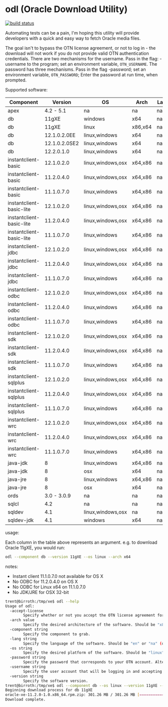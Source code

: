 # odl (Oracle Download Utility)

[![build status](https://travis-ci.org/tschf/odl.svg?branch=master)](https://travis-ci.org/tschf/odl)

Automating tests can be a pain, I'm hoping this utility will provide developers with a quick and easy way to fetch Oracle media files.

The goal isn't to bypass the OTN license agreement, or not to log in - the download will not work if you do not provide valid OTN authentication credentials. There are two mechanisms for the username. Pass in the flag: -username <username> to the program; set an environment variable, `OTN_USERNAME`. The password has three mechanisms. Pass in the flag -password; set an environment variable, `OTN_PASSWORD`; Enter the password at run time, when prompted.

Supported software:

| Component                  | Version       | OS                | Arch    | Lang  |
| ---                        | ---           | ---               | ---     | ---   |
| apex                       | 4.2 - 5.1     | na                | na      | na,en |
| db                         | 11gXE         | windows           | x64     | na    |
| db                         | 11gXE         | linux             | x86,x64 | na    |
| db                         | 12.1.0.2.0EE  | linux,windows     | x64     | na    |
| db                         | 12.1.0.2.0SE2 | linux,windows     | x64     | na    |
| db                         | 12.2.0.1.0    | linux,windows     | x64     | na    |
| instantclient-basic        | 12.1.0.2.0    | linux,windows,osx | x64,x86 | na    |
| instantclient-basic        | 11.2.0.4.0    | linux,windows,osx | x64,x86 | na    |
| instantclient-basic        | 11.1.0.7.0    | linux,windows     | x64,x86 | na    |
| instantclient-basic-lite   | 12.1.0.2.0    | linux,windows,osx | x64,x86 | na    |
| instantclient-basic-lite   | 11.2.0.4.0    | linux,windows,osx | x64,x86 | na    |
| instantclient-basic-lite   | 11.1.0.7.0    | linux,windows     | x64,x86 | na    |
| instantclient-jdbc         | 12.1.0.2.0    | linux,windows,osx | x64,x86 | na    |
| instantclient-jdbc         | 11.2.0.4.0    | linux,windows,osx | x64,x86 | na    |
| instantclient-jdbc         | 11.1.0.7.0    | linux,windows     | x64,x86 | na    |
| instantclient-odbc         | 12.1.0.2.0    | linux,windows,osx | x64,x86 | na    |
| instantclient-odbc         | 11.2.0.4.0    | linux,windows     | x64,x86 | na    |
| instantclient-odbc         | 11.1.0.7.0    | linux,windows     | x64,x86 | na    |
| instantclient-sdk          | 12.1.0.2.0    | linux,windows,osx | x64,x86 | na    |
| instantclient-sdk          | 11.2.0.4.0    | linux,windows,osx | x64,x86 | na    |
| instantclient-sdk          | 11.1.0.7.0    | linux,windows     | x64,x86 | na    |
| instantclient-sqlplus      | 12.1.0.2.0    | linux,windows,osx | x64,x86 | na    |
| instantclient-sqlplus      | 11.2.0.4.0    | linux,windows,osx | x64,x86 | na    |
| instantclient-sqlplus      | 11.1.0.7.0    | linux,windows     | x64,x86 | na    |
| instantclient-wrc          | 12.1.0.2.0    | linux,windows,osx | x64,x86 | na    |
| instantclient-wrc          | 11.2.0.4.0    | linux,windows,osx | x64,x86 | na    |
| instantclient-wrc          | 11.1.0.7.0    | linux,windows     | x64,x86 | na    |
| java-jdk                   | 8             | linux,windows     | x64,x86 | na    |
| java-jdk                   | 8             | osx               | x64     | na    |
| java-jre                   | 8             | linux,windows     | x64,x86 | na    |
| java-jre                   | 8             | osx               | x64     | na    |
| ords                       | 3.0 - 3.0.9   | na                | na      | na    |
| sqlcl                      | 4.2           | na                | na      | na    |
| sqldev                     | 4.1           | linux,windows,osx | na      | na    |
| sqldev-jdk                 | 4.1           | windows           | x64     | na    |

usage:

Each column in the table above represents an argument. e.g. to download Oracle 11gXE, you would run:

```bash
odl --component db --version 11gXE --os linux --arch x64
```

notes:

* Instant client 11.1.0.7.0 not available for OS X
* No ODBC for 11.2.0.4.0 on OS X
* No ODBC for Linux x64 on 11.1.0.7.0
* No JDK/JRE for OSX 32-bit

```bash
trent@birroth:/tmp/xe$ odl --help
Usage of odl:
  -accept-license
    	Specify whether or not you accept the OTN license agreement for the nominated software.
  -arch value
    	Specify the desired architecture of the software. Should be "x86", "x64", or "na" (default na)
  -component string
    	Specify the component to grab.
  -lang string
    	Specify the language of the software. Should be "en" or "na" (default "na")
  -os string
    	Specify the desired platform of the software. Should be "linux" or "windows" (default "linux")
  -password string
    	Specify the password that corresponds to your OTN account. Alternatively, set the environment variable OTN_PASSWORD.
  -username string
    	Specify the user account that will be logging in and accepting the license agreement. Alternatively, set the environment variable OTN_USERNAME.
  -version string
    	Specify the software version.
trent@birroth:/tmp/xe$ odl --component db --os linux --version 11gXE --arch x64 --accept-license
Beginning download process for db 11gXE
oracle-xe-11.2.0-1.0.x86_64.rpm.zip: 301.26 MB / 301.26 MB [==============================] 100.00% 5m30s
Download complete.
```
